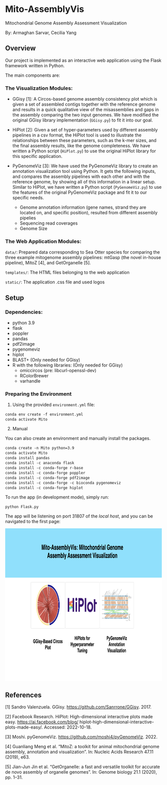 # Mito-AssemblyVis
Mitochondrial Genome Assembly Assessment Visualization

By: Armaghan Sarvar, Cecilia Yang

## Overview

Our project is implemented as an interactive web application using the Flask framework written in Python.

The main components are:

### The Visualization Modules:

* GGisy [1]: A Circos-based genome assembly consistency plot which is given a set of assembled contigs together with the reference genome and results in a quick qualitative view of the misassemblies and gaps in the assembly comparing the two input genomes. We have modified the original GGisy library implementation (`GGisy.py`) to fit it into our goal.


* HiPlot [2]: Given a set of hyper-parameters used by different assembly pipelines in a csv format, the HiPlot tool is used to illustrate the relationships between these parameters, such as the k-mer sizes, and the final assembly results, like the genome completeness. We have written a Python script (`HiPlot.py`) to use the original HiPlot library for this specific application. 

* PyGenomeViz [3]: We have used the PyGenomeViz library to create an annotation visualization tool using Python. It gets the following inputs, and compares the assembly pipelines with each other and with the reference genome, by showing all of this information in a linear setup.
Similar to HiPlot, we have written a Python script (`PyGenomeViz.py`) to use the features of the original PyGenomeViz package and fit it to our specific needs.

  * Genome annotation information (gene names, strand they are located on, and specific position), resulted from different assembly pipelies 
  * Sequencing read coverages
  * Genome Size 


### The Web Application Modules:

`data/`: Prepared data corresponding to Sea Otter species for comparing the three example mitogenome assembly pipelines: mtGasp (the novel in-house pipeline), MitoZ [4], and GetOrganelle [5]. 

`templates/`: The HTML files belonging to the web application

`static/`: The application .css file and used logos

## Setup

### Dependencies:
- python 3.9
- flask
- poppler
- pandas
- pdf2image
- pygenomeviz
- hiplot
- BLAST+ (Only needed for GGisy)
- R with the following libraries: (Only needed for GGisy)
   - omiccircos (pre: libcurl-openssl-dev)
   - RColorBrewer
   - varhandle

### Preparing the Environment 

1) Using the provided `environment.yml` file:

```
conda env create -f environment.yml 
conda activate Mito
```

2) Manual

You can also create an environment and manually install the packages.

```
conda create -n Mito python=3.9 
conda activate Mito 
conda install pandas 
conda install -c anaconda flask 
conda install -c conda-forge r-base
conda install -c conda-forge poppler 
conda install -c conda-forge pdf2image 
conda install -c conda-forge -c bioconda pygenomeviz 
conda install -c conda-forge hiplot
```

To run the app (in development mode), simply run:

```
python Flask.py
```

The app will be listening on port 31807 of the *local host*, and you can be navigated to the first page:

<img src="pages/index.png" width="850" height="490">



## References
[1] Sandro Valenzuela. GGisy. https://github.com/Sanrrone/GGisy. 2017.

[2] Facebook Research. HiPlot: High-dimensional interactive plots made easy. https://ai.facebook.com/blog/ hiplot-high-dimensional-interactive-plots-made-easy/.  Accessed:  2022-10-18.

[3] Moshi. pyGenomeViz. https://github.com/moshi4/pyGenomeViz. 2022. 

[4] Guanliang Meng et al. “MitoZ: a toolkit for animal mitochondrial genome assembly, annotation and visualization”. In: Nucleic Acids Research 47.11 (2019), e63.

[5] Jian-Jun Jin et al. “GetOrganelle: a fast and versatile toolkit for accurate de novo assembly of organelle genomes”. In: Genome biology 21.1 (2020), pp. 1–31.
